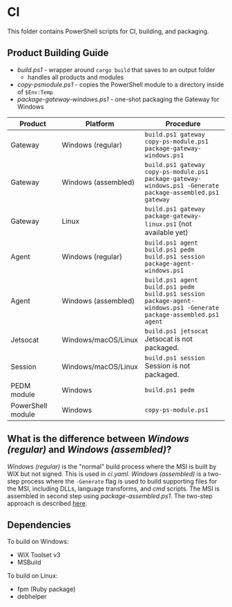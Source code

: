 # CI

This folder contains PowerShell scripts for CI, building, and packaging.

## Product Building Guide

- _build.ps1_ - wrapper around `cargo build` that saves to an output folder
  - handles all products and modules
- _copy-psmodule.ps1_ - copies the PowerShell module to a directory inside of `$Env:Temp`
- _package-gateway-windows.ps1_ - one-shot packaging the Gateway for Windows

| Product            | Platform            | Procedure                                              |
|--------------------|---------------------|--------------------------------------------------------|
| Gateway            | Windows (regular)   | `build.ps1 gateway`<br />`copy-ps-module.ps1`<br />`package-gateway-windows.ps1` |
| Gateway            | Windows (assembled) | `build.ps1 gateway`<br />`copy-ps-module.ps1`<br />`package-gateway-windows.ps1 -Generate`<br />`package-assembled.ps1 gateway` |
| Gateway            | Linux               | `build.ps1 gateway`<br />`package-gateway-linux.ps1` (not available yet)  |
| Agent       | Windows (regular)          | `build.ps1 agent`  <br />`build.ps1 pedm`<br />`build.ps1 session`<br />`package-agent-windows.ps1`          |
| Agent       | Windows (assembled)        | `build.ps1 agent`  <br />`build.ps1 pedm`<br />`build.ps1 session`<br />`package-agent-windows.ps1 -Generate`<br />`package-assembled.ps1 agent` |
| Jetsocat    | Windows/macOS/Linux        | `build.ps1 jetsocat`<br />Jetsocat is not packaged.           |
| Session     | Windows/macOS/Linux        | `build.ps1 session` <br />Session is not packaged.            |
| PEDM module        | Windows             | `build.ps1 pedm`                                              |
| PowerShell module  | Windows             | `copy-ps-module.ps1`                                          |

## What is the difference between _Windows (regular)_ and _Windows (assembled)_?

_Windows (regular)_ is the "normal" build process where the MSI is built by WiX but not signed. This is used in _ci.yaml_. _Windows (assembled)_ is a two-step process where the `-Generate` flag is used to build supporting files for the MSI, including DLLs, language transforms, and _cmd_ scripts. The MSI is assembled in second step using _package-assembled.ps1_. The two-step approach is described [here](https://github.com/oleg-shilo/wixsharp/wiki/Developer's-Guide#compiling-wix-project).

## Dependencies

To build on Windows:
- WiX Toolset v3
- MSBuild

To build on Linux:
- fpm (Ruby package)
- debhelper